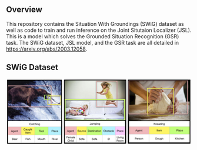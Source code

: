  ## Overview

This repository contains the Situation With Groundings (SWiG) dataset as
 well as code to train and run inference on the Joint Situtaion Localizer (JSL).
 This is a model which solves the Grounded Situation Recognition (GSR) task. The SWiG
 dataset, JSL model, and the GSR task are all detailed in https://arxiv.org/abs/2003.12058.
 
 
 ## SWiG Dataset
 
 ![alt text](./images/banner.png)
 
 
